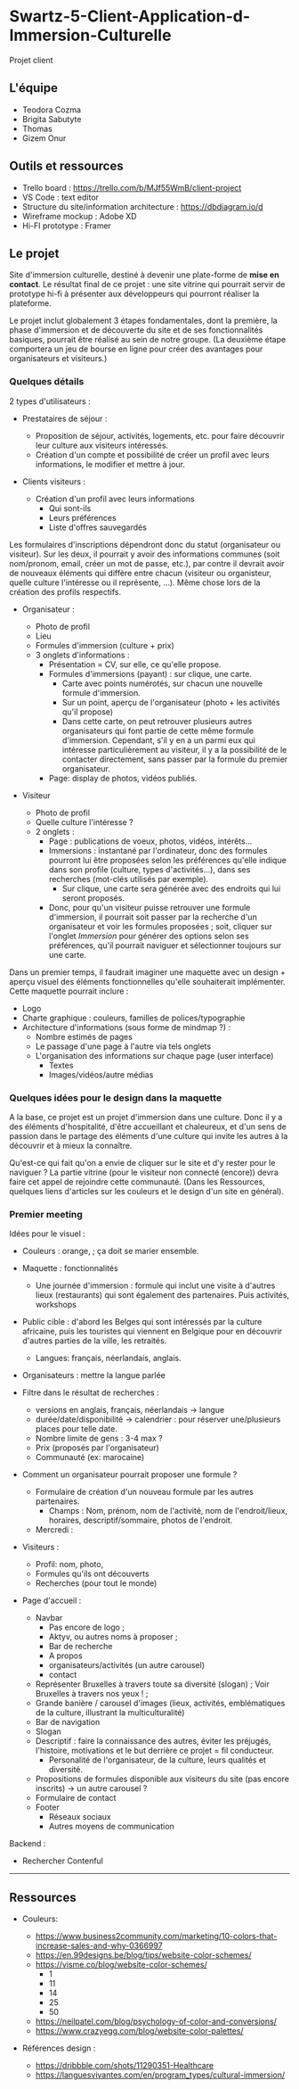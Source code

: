 # Swartz-5-Client-Application-d-Immersion-Culturelle
Projet client 

## L'équipe
- Teodora Cozma
- Brigita Sabutyte
- Thomas 
- Gizem Onur

## Outils et ressources
- Trello board : https://trello.com/b/MJf55WmB/client-project
- VS Code : text editor
- Structure du site/information architecture : https://dbdiagram.io/d
- Wireframe mockup : Adobe XD
- Hi-FI prototype : Framer

## Le projet

Site d'immersion culturelle, destiné à devenir une plate-forme de **mise en contact**. Le résultat final de ce projet : une site vitrine qui pourrait servir de prototype hi-fi à présenter aux développeurs qui pourront réaliser la plateforme.

Le projet inclut globalement 3 étapes fondamentales, dont la première, la phase d'immersion et de découverte du site et de ses fonctionnalités basiques, pourrait être réalisé au sein de notre groupe.
(La deuxième étape comportera un jeu de bourse en ligne pour créer des avantages pour organisateurs et visiteurs.)

### Quelques détails

2 types d'utilisateurs :
- Prestataires de séjour :
    - Proposition de séjour, activités, logements, etc. pour faire découvrir leur culture aux visiteurs intéressés.
    - Création d'un compte et possibilité de créer un profil avec leurs informations, le modifier et mettre à jour.

- Clients visiteurs : 
    - Création d'un profil avec leurs informations 
        - Qui sont-ils
        - Leurs préférences
        - Liste d'offres sauvegardés

Les formulaires d'inscriptions dépendront donc du statut (organisateur ou visiteur). Sur les deux, il pourrait y avoir des informations communes (soit nom/pronom, email, créer un mot de passe, etc.), par contre il devrait avoir de nouveaux éléments qui diffère entre chacun (visiteur ou organisteur, quelle culture l'intéresse ou il représente, ...). Même chose lors de la création des profils respectifs.

- Organisateur :
    - Photo de profil
    - Lieu
    - Formules d'immersion (culture + prix)
    - 3 onglets d'informations :
        - Présentation = CV, sur elle, ce qu'elle propose.
        - Formules d'immersions (payant) : sur clique, une carte.
            - Carte avec points numérotés, sur chacun une nouvelle formule d'immersion.
            - Sur un point, aperçu de l'organisateur (photo + les activités qu'il propose)
            - Dans cette carte, on peut retrouver plusieurs autres organisateurs qui font partie de cette même formule d'immersion. Cependant, s'il y en a un parmi eux qui intéresse particulièrement au visiteur, il y a la possibilité de le contacter directement, sans passer par la formule du premier organisateur.
        - Page: display de photos, vidéos publiés.

- Visiteur 
    - Photo de profil
    - Quelle culture l'intéresse ?
    - 2 onglets :
        - Page : publications de voeux, photos, vidéos, intérêts...
        - Immersions : instantané par l'ordinateur, donc des formules pourront lui être proposées selon les préférences qu'elle indique dans son profile (culture, types d'activités...), dans ses recherches (mot-clés utilisés par exemple).
            - Sur clique, une carte sera générée avec des endroits qui lui seront proposés.
        - Donc, pour qu'un visiteur puisse retrouver une formule d'immersion, il pourrait soit passer par la recherche d'un organisateur et voir les formules proposées ; soit, cliquer sur l'onglet *Immersion* pour générer des options selon ses préférences, qu'il pourrait naviguer et sélectionner toujours sur une carte.

Dans un premier temps, il faudrait imaginer une maquette avec un design + aperçu visuel des éléments fonctionnelles qu'elle souhaiterait implémenter. Cette maquette pourrait inclure :
- Logo
- Charte graphique : couleurs, familles de polices/typographie
- Architecture d'informations (sous forme de mindmap ?) :
    - Nombre estimés de pages
    - Le passage d'une page à l'autre via tels onglets
    - L'organisation des informations sur chaque page (user interface)
        - Textes
        - Images/vidéos/autre médias


### Quelques idées pour le design dans la maquette
A la base, ce projet est un projet d'immersion dans une culture. Donc il y a des éléments d'hospitalité, d'être accueillant et chaleureux, et d'un sens de passion dans le partage des éléments d'une culture qui invite les autres à la découvrir et à mieux la connaître.

Qu'est-ce qui fait qu'on a envie de cliquer sur le site et d'y rester pour le naviguer ? La partie vitrine (pour le visiteur non connecté (encore)) devra faire cet appel de rejoindre cette communauté.
(Dans les Ressources, quelques liens d'articles sur les couleurs et le design d'un site en général).

### Premier meeting
Idées pour le visuel :
- Couleurs : orange, ; ça doit se marier ensemble.
- Maquette : fonctionnalités
    - Une journée d'immersion : formule qui inclut une visite à d'autres lieux (restaurants) qui sont également des partenaires. Puis activités, workshops
- Public cible : d'abord les Belges qui sont intéressés par la culture africaine, puis les touristes qui viennent en Belgique pour en découvrir d'autres parties de la ville, les retraités.
    - Langues: français, néerlandais, anglais.
- Organisateurs : mettre la langue parlée 
- Filtre dans le résultat de recherches : 
    - versions en anglais, français, néerlandais -> langue
    - durée/date/disponibilité -> calendrier : pour réserver une/plusieurs places pour telle date.
    - Nombre limite de gens : 3-4 max ?
    - Prix (proposés par l'organisateur)
    - Communauté (ex: marocaine)
- Comment un organisateur pourrait proposer une formule ? 
    - Formulaire de création d'un nouveau formule par les autres partenaires.
        - Champs : Nom, prénom, nom de l'activité, nom de l'endroit/lieux, horaires, descriptif/sommaire, photos de l'endroit.
    - Mercredi : 
- Visiteurs : 
    - Profil: nom, photo, 
    - Formules qu'ils ont découverts
    - Recherches (pour tout le monde)

- Page d'accueil : 
    - Navbar
        - Pas encore de logo ; 
        - Aktyv, ou autres noms à proposer ;
        - Bar de recherche
        - A propos
        - organisateurs/activités (un autre carousel)
        - contact
    - Représenter Bruxelles à travers toute sa diversité (slogan) ; Voir Bruxelles à travers nos yeux ! ;
    - Grande banière / carousel d'images (lieux, activités, emblématiques de la culture, illustrant la multiculturalité)
    - Bar de navigation
    - Slogan
    - Descriptif : faire la connaissance des autres, éviter les préjugés, l'histoire, motivations et le but derrière ce projet = fil conducteur.
        - Personalité de l'organisateur, de la culture, leurs qualités et diversité.
    - Propositions de formules disponible aux visiteurs du site (pas encore inscrits) -> un autre carousel ?
    - Formulaire de contact
    - Footer
        - Réseaux sociaux
        - Autres moyens de communication

Backend :
- Rechercher Contenful

---

## Ressources
- Couleurs: 
    - https://www.business2community.com/marketing/10-colors-that-increase-sales-and-why-0366997
    - https://en.99designs.be/blog/tips/website-color-schemes/
    - https://visme.co/blog/website-color-schemes/
        - 1
        - 11
        - 14
        - 25
        - 50
    - https://neilpatel.com/blog/psychology-of-color-and-conversions/
    - https://www.crazyegg.com/blog/website-color-palettes/

- Références design :
    - https://dribbble.com/shots/11290351-Healthcare
    - https://languesvivantes.com/en/program_types/cultural-immersion/